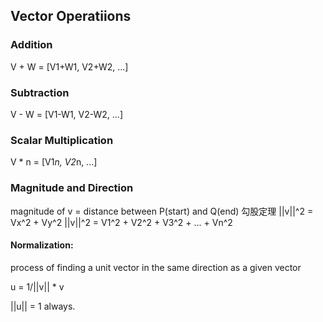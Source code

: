 ## Vector Operatiions
### Addition
V + W = [V1+W1, V2+W2, ...]

### Subtraction
V - W = [V1-W1, V2-W2, ...]

### Scalar Multiplication
V * n = [V1*n, V2*n, ...]

### Magnitude and Direction
magnitude of v = distance between P(start) and Q(end)
勾股定理 ||v||^2 = Vx^2 + Vy^2
||v||^2 = V1^2 + V2^2 + V3^2 + ... + Vn^2

#### Normalization: 
process of finding a unit vector in the same direction as a given vector

u = 1/||v|| * v

||u|| = 1 always.


